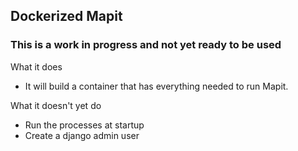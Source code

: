 ## Dockerized Mapit
### This is a work in progress and not yet ready to be used

What it does
* It will build a container that has everything needed to run Mapit.

What it doesn't yet do
* Run the processes at startup
* Create a django admin user
